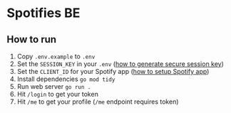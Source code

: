 # Spotifies BE

## How to run

1. Copy `.env.example` to `.env`
1. Set the `SESSION_KEY` in your `.env` ([how to generate secure session key](https://github.com/gorilla/sessions#sessions))
1. Set the `CLIENT_ID` for your Spotify app ([how to setup Spotify app](https://developer.spotify.com/documentation/general/guides/authorization/app-settings/))
1. Install dependencies `go mod tidy`
1. Run web server `go run .`
1. Hit `/login` to get your token
1. Hit `/me` to get your profile (`/me` endpoint requires token)
